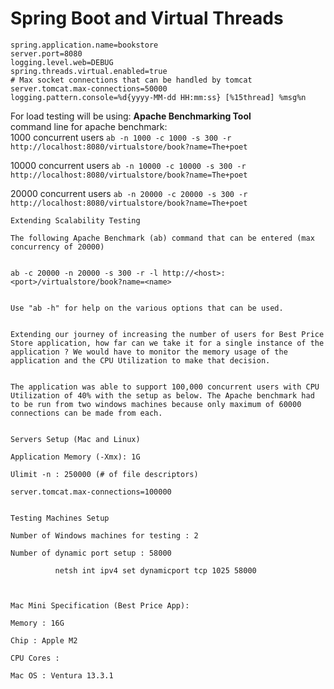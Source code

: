 # Spring Boot and Virtual Threads

```
spring.application.name=bookstore
server.port=8080
logging.level.web=DEBUG
spring.threads.virtual.enabled=true
# Max socket connections that can be handled by tomcat
server.tomcat.max-connections=50000
logging.pattern.console=%d{yyyy-MM-dd HH:mm:ss} [%15thread] %msg%n
```

For load testing will be using: **Apache Benchmarking Tool**  
command line for apache benchmark:  
1000 concurrent users ```ab -n 1000 -c 1000 -s 300 -r http://localhost:8080/virtualstore/book?name=The+poet```  

10000 concurrent users ```ab -n 10000 -c 10000 -s 300 -r http://localhost:8080/virtualstore/book?name=The+poet```  

20000 concurrent users ```ab -n 20000 -c 20000 -s 300 -r http://localhost:8080/virtualstore/book?name=The+poet```  


```
Extending Scalability Testing

The following Apache Benchmark (ab) command that can be entered (max concurrency of 20000)


ab -c 20000 -n 20000 -s 300 -r -l http://<host>:<port>/virtualstore/book?name=<name>


Use "ab -h" for help on the various options that can be used. 


Extending our journey of increasing the number of users for Best Price Store application, how far can we take it for a single instance of the application ? We would have to monitor the memory usage of the application and the CPU Utilization to make that decision.


The application was able to support 100,000 concurrent users with CPU Utilization of 40% with the setup as below. The Apache benchmark had to be run from two windows machines because only maximum of 60000 connections can be made from each.


Servers Setup (Mac and Linux)

Application Memory (-Xmx): 1G

Ulimit -n : 250000 (# of file descriptors)

server.tomcat.max-connections=100000


Testing Machines Setup

Number of Windows machines for testing : 2

Number of dynamic port setup : 58000

          netsh int ipv4 set dynamicport tcp 1025 58000



Mac Mini Specification (Best Price App):

Memory : 16G

Chip : Apple M2

CPU Cores :

Mac OS : Ventura 13.3.1

```